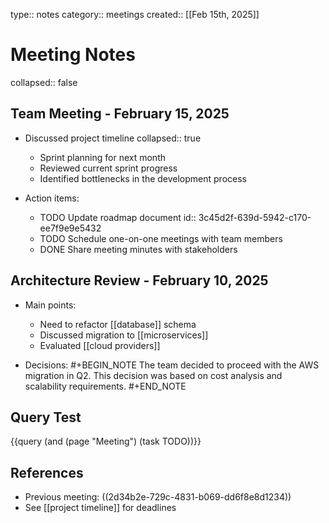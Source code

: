 type:: notes
category:: meetings
created:: [[Feb 15th, 2025]]

# Meeting Notes
collapsed:: false

## Team Meeting - February 15, 2025
- Discussed project timeline
  collapsed:: true
  - Sprint planning for next month
  - Reviewed current sprint progress
  - Identified bottlenecks in the development process

- Action items:
  - TODO Update roadmap document
    id:: 3c45d2f-639d-5942-c170-ee7f9e9e5432
  - TODO Schedule one-on-one meetings with team members
  - DONE Share meeting minutes with stakeholders

## Architecture Review - February 10, 2025
- Main points:
  - Need to refactor [[database]] schema
  - Discussed migration to [[microservices]]
  - Evaluated [[cloud providers]]

- Decisions:
  #+BEGIN_NOTE
  The team decided to proceed with the AWS migration in Q2.
  This decision was based on cost analysis and scalability requirements.
  #+END_NOTE

## Query Test
{{query (and (page "Meeting") (task TODO))}}

## References
- Previous meeting: ((2d34b2e-729c-4831-b069-dd6f8e8d1234))
- See [[project timeline]] for deadlines 